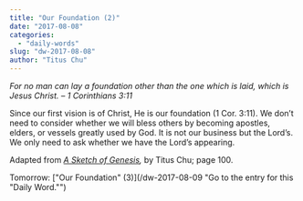 ```yaml
---
title: "Our Foundation (2)"
date: "2017-08-08"
categories: 
  - "daily-words"
slug: "dw-2017-08-08"
author: "Titus Chu"
---
```


_For no man can lay a foundation other than the one which is laid, which is Jesus Christ._ _– 1 Corinthians 3:11_

Since our first vision is of Christ, He is our foundation (1 Cor. 3:11). We don’t need to consider whether we will bless others by becoming apostles, elders, or vessels greatly used by God. It is not our business but the Lord’s. We only need to ask whether we have the Lord’s appearing.

Adapted from _[A Sketch of Genesis](/book-gen-sketch "Go to the listing for this book."),_ by Titus Chu; page 100.

Tomorrow: ["Our Foundation" (3)](/dw-2017-08-09 "Go to the entry for this "Daily Word."")
